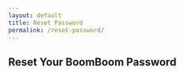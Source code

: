 ```yaml
---
layout: default
title: Reset Password
permalink: /reset-password/
---
```


<h2>Reset Your BoomBoom Password</h2>
<div id="reset-password-form" style="display: none;">
  <input type="password" id="new-password" placeholder="New password" />
  <button onclick="submitNewPassword()">Reset Password</button>
</div>
<div id="message"></div>

<script src="https://www.gstatic.com/firebasejs/10.12.0/firebase-app.js"></script>
<script src="https://www.gstatic.com/firebasejs/10.12.0/firebase-auth.js"></script>
<script>
  const firebaseConfig = {
  apiKey: "AIzaSyA-H5mHX6UWyzjsJAnNl2rH2SQIzlRUnWk",
  authDomain: "boomboom-9621f.firebaseapp.com",
  projectId: "boomboom-9621f",
  storageBucket: "boomboom-9621f.appspot.com",
  messagingSenderId: "396477438586",
  appId: "1:396477438586:web:4d7e266b0d88fedaf839c3"
};
  
  firebase.initializeApp(firebaseConfig);

  const params = new URLSearchParams(window.location.search);
  const oobCode = params.get('oobCode');

  if (!oobCode) {
    document.getElementById('message').innerText = 'Missing reset code.';
  } else {
    firebase.auth().verifyPasswordResetCode(oobCode)
      .then(() => {
        document.getElementById('reset-password-form').style.display = 'block';
      })
      .catch(() => {
        document.getElementById('message').innerText = 'Invalid or expired password reset link.';
      });
  }

  function submitNewPassword() {
    const newPassword = document.getElementById('new-password').value;
    firebase.auth().confirmPasswordReset(oobCode, newPassword)
      .then(() => {
        document.getElementById('message').innerText = 'Password has been reset.';
        document.getElementById('reset-password-form').style.display = 'none';
      })
      .catch(() => {
        document.getElementById('message').innerText = 'Error resetting password.';
      });
  }
</script>
